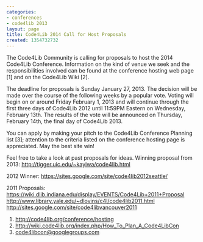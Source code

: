 ```yaml
---
categories:
- conferences
- code4lib 2013
layout: page
title: Code4Lib 2014 Call for Host Proposals
created: 1354732732
---
```

The Code4Lib Community is calling for proposals to host the 2014 Code4Lib Conference.  Information on the kind of venue we seek and the responsibilities involved can be found at the conference hosting web page [1] and on the Code4Lib Wiki [2].

The deadline for proposals is Sunday January 27, 2013. The decision will be made over the course of the following weeks by a popular vote.  Voting will begin on or around Friday February 1, 2013 and will continue through the first three days of Code4Lib 2012 until 11:59PM Eastern on Wednesday, February 13th. The results of the vote will be announced on Thursday, February 14th, the final day of Code4Lib 2013.

You can apply by making your pitch to the Code4Lib Conference Planning list [3]; attention to the criteria listed on the conference hosting page is appreciated.  May the best site win!
<!--break-->
Feel free to take a look at past proposals for ideas. Winning proposal from 2013:
<a href="http://tigger.uic.edu/~kayiwa/code4lib.html">http://tigger.uic.edu/~kayiwa/code4lib.html</a>

2012 Winner:
<a href="https://sites.google.com/site/code4lib2012seattle/">https://sites.google.com/site/code4lib2012seattle/</a>

2011 Proposals:
<a href="https://wiki.dlib.indiana.edu/display/EVENTS/Code4Lib+2011+Proposal">https://wiki.dlib.indiana.edu/display/EVENTS/Code4Lib+2011+Proposal</a>
<a href="http://www.library.yale.edu/~dlovins/c4l/code4lib2011.html">http://www.library.yale.edu/~dlovins/c4l/code4lib2011.html</a>
<a href="http://sites.google.com/site/code4libvancouver2011">http://sites.google.com/site/code4libvancouver2011</a>


1. <a href="http://code4lib.org/conference/hosting">http://code4lib.org/conference/hosting</a>
2. <a href="http://wiki.code4lib.org/index.php/How_To_Plan_A_Code4LibCon">http://wiki.code4lib.org/index.php/How_To_Plan_A_Code4LibCon</a>
3. <a href="mailto:code4libcon@googlegroups.com">code4libcon@googlegroups.com</a>
